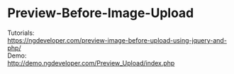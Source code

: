 # Preview-Before-Image-Upload
Tutorials:
<br>
https://ngdeveloper.com/preview-image-before-upload-using-jquery-and-php/
<br>
Demo:
<br>
http://demo.ngdeveloper.com/Preview_Upload/index.php
